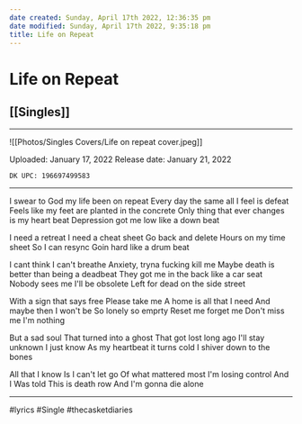 ```yaml
---
date created: Sunday, April 17th 2022, 12:36:35 pm
date modified: Sunday, April 17th 2022, 9:35:18 pm
title: Life on Repeat
---
```

# Life on Repeat
## [[Singles]]

---

![[Photos/Singles Covers/Life on repeat cover.jpeg]]

Uploaded: January 17, 2022
Release date: January 21, 2022

`DK UPC: 196697499583`


---

I swear to God my life been on repeat
Every day the same all I feel is defeat
Feels like my feet are planted in the concrete
Only thing that ever changes is my heart beat
Depression got me low like a down beat

I need a retreat
I need a cheat sheet
Go back and delete
Hours on my time sheet
So I can resync
Goin hard like a drum beat

I cant think I can't breathe
Anxiety, tryna fucking kill me
Maybe death is better than being a deadbeat
They got me in the back like a car seat
Nobody sees me
I'll be obsolete
Left for dead on the side street

With a sign that says free
Please take me
A home is all that I need
And maybe then I won't be
So lonely so emprty
Reset me forget me
Don't miss me I'm nothing

But a sad soul
That turned into a ghost
That got lost long ago
I'll stay unknown I just know
As my heartbeat it turns cold
I shiver down to the bones

All that I know
Is I can't let go
Of what mattered most
I'm losing control
And I Was told
This is death row
And I'm gonna die alone

---

#lyrics #Single #thecasketdiaries